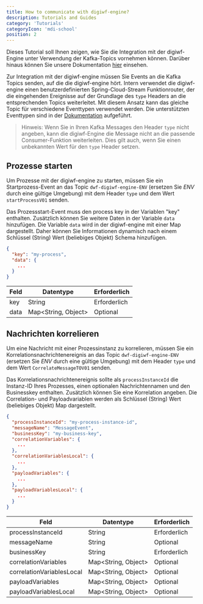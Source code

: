 ```yaml
---
title: How to communicate with digiwf-engine?
description: Tutorials and Guides
category: 'Tutorials'
categoryIcon: 'mdi-school'
position: 2
---
```


Dieses Tutorial soll Ihnen zeigen, wie Sie die Integration mit der digiwf-Engine unter Verwendung der Kafka-Topics vornehmen können.
Darüber hinaus können Sie unsere Dokumentation [hier](/de/resources/documentation/concept/eventbustopics) einsehen.

Zur Integration mit der digiwf-engine müssen Sie Events an die Kafka Topics senden, auf die die digiwf-engine hört.
Intern verwendet die digiwf-engine einen benutzerdefinierten Spring-Cloud-Stream Funktionrouter, der die eingehenden Ereignisse auf der Grundlage des `type` Headers an die entsprechenden Topics weiterleitet.
Mit diesem Ansatz kann das gleiche Topic für verschiedene Eventtypen verwendet werden.
Die unterstützten Eventtypen sind in der [Dokumentation](/de/resources/documentation/concept/eventbustopics) aufgeführt.

> Hinweis: Wenn Sie in Ihren Kafka Messages den Header `type` nicht angeben, kann die digiwf-Engine die Message nicht an die passende Consumer-Funktion weiterleiten. Dies gilt auch, wenn Sie einen unbekannten Wert für den `type` Header setzen.


## Prozesse starten

Um Prozesse mit der digiwf-engine zu starten, müssen Sie ein Startprozess-Event an das Topic `dwf-digiwf-engine-ENV` (ersetzen Sie *ENV* durch eine gültige Umgebung) mit dem Header `type` und dem Wert `startProcessV01` senden.

Das Prozessstart-Event muss den process key in der Variablen "key" enthalten. Zusätzlich können Sie weitere Daten in der Variable `data` hinzufügen. Die Variable `data` wird in der digiwf-engine mit einer Map dargestellt. Daher können Sie Informationen dynamisch nach einem Schlüssel (String) Wert (beliebiges Objekt) Schema hinzufügen.

```json
{
  "key": "my-process",
  "data": {
    ...
  }
}
```

| Feld | Datentype           | Erforderlich  |
|------|---------------------|---------------|
| key  | String              | Erforderlich  |
| data | Map<String, Object> | Optional      |


## Nachrichten korrelieren

Um eine Nachricht mit einer Prozessinstanz zu korrelieren, müssen Sie ein Korrelationsnachrichtenereignis an das Topic `dwf-digiwf-engine-ENV` (ersetzen Sie *ENV* durch eine gültige Umgebung) mit dem Header `type` und dem Wert `CorrelateMessageTOV01` senden.

Das Korrelationsnachrichtenereignis sollte als `processInstanceId` die Instanz-ID Ihres Prozesses, einen optionalen Nachrichtennamen und den Businesskey enthalten. Zusätzlich können Sie eine Korrelation angeben. Die Correlation- und Payloadvariablen werden als Schlüssel (String) Wert (beliebiges Objekt) Map dargestellt.

```json
{
  "processInstanceId": "my-process-instance-id",
  "messageName": "MessageEvent",
  "businessKey": "my-business-key",
  "correlationVariables": {
    ...
  },
  "correlationVariablesLocal": {
    ...
  },
  "payloadVariables": {
    ...
  },
  "payloadVariablesLocal": {
    ...
  }
}
```

| Feld                      | Datentype           | Erforderlich   |
|---------------------------|---------------------|----------------|
| processInstanceId         | String              | Erforderlich   |
| messageName               | String              | Optional       |
| businessKey               | String              | Erforderlich   |
| correlationVariables      | Map<String, Object> | Optional       |
| correlationVariablesLocal | Map<String, Object> | Optional       |
| payloadVariables          | Map<String, Object> | Optional       |
| payloadVariablesLocal     | Map<String, Object> | Optional       |
